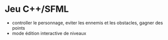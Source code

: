 # Jeu C++/SFML

* controller le personnage, eviter les ennemis et les obstacles, gagner des points
* mode édition interactive de niveaux
